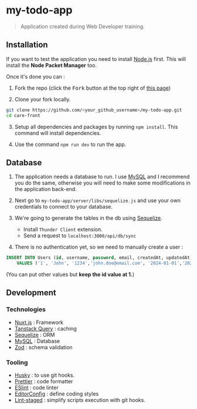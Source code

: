 # my-todo-app

> Application created during Web Developer training.

## Installation

If you want to test the application you need to install [Node.js](https://nodejs.org/) first. This will install the **Node Packet Manager** too.

Once it's done you can :

1. Fork the repo (click the <kbd>Fork</kbd> button at the top right of [this page](https://github.com/MathieuRosiere/my-todo-app))

2. Clone your fork locally.

```sh
git clone https://github.com/<your_github_username>/my-todo-app.git
cd care-front
```

3. Setup all dependencies and packages by running `npm install`. This command will install dependencies.

4. Use the command `npm run dev` to run the app.

## Database

1. The application needs a database to run. I use [MySQL](https://dev.mysql.com/downloads/installer/) and I recommend you do the same, otherwise you will need to make some modifications in the application back-end.

2. Next go to `my-todo-app/server/libs/sequelize.js` and use your own credentials to connect to your database.

3. We're going to generate the tables in the db using [Sequelize](https://sequelize.org/).

    - Install `Thunder Client` extension.
    - Send a request to `localhost:3000/api/db/sync`

4. There is no authentication yet, so we need to manually create a user :

```sql
INSERT INTO Users (id, username, password, email, createdAt, updatedAt)
    VALUES ('1', 'John', '1234','john.doe@email.com', '2024-01-01','2024-01-01');
```

(You can put other values but **keep the id value at 1.**)

## Development

### Technologies

-   [Nuxt.js](https://nuxt.com/) : Framework
-   [Tanstack Query](https://tanstack.com/query/latest/docs/framework/vue/overview) : caching
-   [Sequelize](https://sequelize.org/) : ORM
-   [MySQL](https://dev.mysql.com/downloads/installer/) : Database
-   [Zod](https://zod.dev/) : schema validation

### Tooling

-   [Husky](https://typicode.github.io/husky/) : to use git hooks.
-   [Prettier](https://prettier.io/) : code formatter
-   [ESlint](https://eslint.nuxt.com/) : code linter
-   [EditorConfig](https://editorconfig.org/) : define coding styles
-   [Lint-staged](https://github.com/lint-staged/lint-staged) : simplify scripts execution with git hooks.
